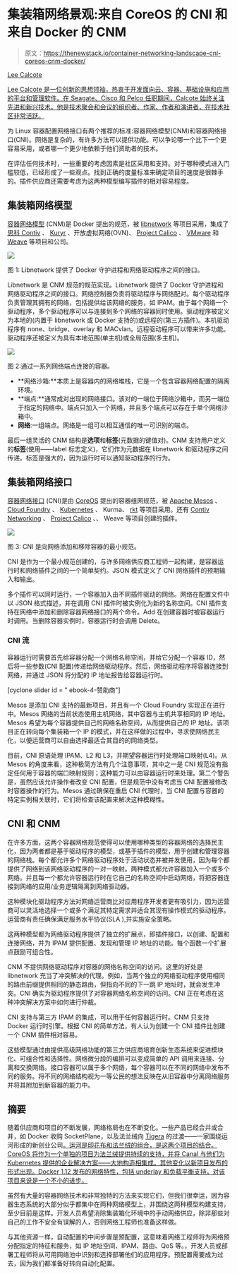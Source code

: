 # 集装箱网络景观:来自 CoreOS 的 CNI 和来自 Docker 的 CNM

> 原文：<https://thenewstack.io/container-networking-landscape-cni-coreos-cnm-docker/>

[](http://blog.gingergeek.com/about)

[Lee Calcote](http://blog.gingergeek.com/about)

[Lee Calcote 是一位创新的思想领袖，热衷于开发面向云、容器、基础设施和应用的平台和管理软件。在 Seagate、Cisco 和 Pelco 任职期间，Calcote 始终关注先进和新兴技术。他是技术聚会和会议的组织者、作家、作者和演讲者，在技术社区非常活跃。](http://blog.gingergeek.com/about)

[](http://blog.gingergeek.com/about)[](http://blog.gingergeek.com/about)

为 Linux 容器配置网络接口有两个推荐的标准:容器网络模型(CNM)和容器网络接口(CNI)。网络是复杂的，有许多方法可以提供功能。可以争论哪一个比下一个更容易采用，或者哪一个更少地依赖于他们资助者的技术。

在评估任何技术时，一些重要的考虑因素是社区采用和支持。对于哪种模式进入门槛较低，已经形成了一些观点。找到正确的度量标准来确定项目的速度是很棘手的。插件供应商还需要考虑为这两种模型编写插件的相对容易程度。

## 集装箱网络模型

[容器网络模型](https://github.com/docker/libnetwork/blob/master/docs/design.md) (CNM)是 Docker 提出的规范，被 [libnetwork](https://github.com/docker/libnetwork/blob/master/docs/design.md) 等项目采用，集成了[思科 Contiv](http://contiv.github.io/) 、 [Kuryr](https://wiki.openstack.org/wiki/Kuryr) 、开放虚拟网络(OVN)、 [Project Calico](https://www.projectcalico.org) 、 [VMware](https://github.com/vmware/docker-volume-vsphere) 和 [Weave](https://github.com/weaveworks/weave) 等项目和公司。

![](img/471e458fd3d342fd76c4eb9f28d34763.png)

图 1: Libnetwork 提供了 Docker 守护进程和网络驱动程序之间的接口。

Libnetwork 是 CNM 规范的规范实现。Libnetwork 提供了 Docker 守护进程和网络驱动程序之间的接口。网络控制器负责将驱动程序与网络配对。每个驱动程序负责管理其拥有的网络，包括提供给该网络的服务，如 IPAM。由于每个网络一个驱动程序，多个驱动程序可以与连接到多个网络的容器同时使用。驱动程序被定义为本地的(内置于 libnetwork 或 Docker 支持的)或远程的(第三方插件)。本机驱动程序有 none、bridge、overlay 和 MACvlan。远程驱动程序可以带来许多功能。驱动程序还被定义为具有本地范围(单主机)或全局范围(多主机)。

![](img/d7e35e9db2dafc14749bfcf22fdb82e0.png)

图 2:通过一系列网络端点连接的容器。

*   **网络沙箱:**本质上是容器内的网络堆栈，它是一个包含容器网络配置的隔离环境。
*   **端点:**通常成对出现的网络接口。该对的一端位于网络沙箱中，而另一端位于指定的网络中。端点只加入一个网络，并且多个端点可以存在于单个网络沙箱中。
*   **网络**:一组端点。网络是一组可以相互通信的唯一可识别的端点。

最后一组灵活的 CNM 结构是**选项**和**标签**(元数据的键值对)。CNM 支持用户定义的**标签**(使用——label 标志定义)，它们作为元数据在 libnetwork 和驱动程序之间传递。标签是强大的，因为运行时可以通知驱动程序的行为。

## 集装箱网络接口

[容器网络接口](https://github.com/containernetworking/cni) (CNI)是由 [CoreOS](https://thenewstack.io/say-goodbye-to-coreos/) 提出的容器组网规范，被 [Apache Mesos](https://github.com/apache/mesos/blob/master/docs/cni.md) 、 [Cloud Foundry](https://github.com/cloudfoundry-incubator/guardian-cni-adapter) 、 [Kubernetes](http://kubernetes.io/docs/admin/network-plugins/) 、 Kurma、 [rkt](https://coreos.com/blog/rkt-cni-networking.html) 等项目采用。还有 [Contiv Networking](https://github.com/contiv/netplugin) 、 [Project Calico](https://github.com/projectcalico/calico-cni) 、、 Weave 等项目创建的插件。

![](img/0721d8644326c7238f0dd54666c51b6b.png)

图 3: CNI 是向网络添加和移除容器的最小规范。

CNI 是作为一个最小规范创建的，与许多网络供应商工程师一起构建，是容器运行时和网络插件之间的一个简单契约。JSON 模式定义了 CNI 网络插件的预期输入和输出。

多个插件可以同时运行，一个容器加入由不同插件驱动的网络。网络在配置文件中以 JSON 格式描述，并在调用 CNI 插件时被实例化为新的名称空间。CNI 插件支持在网络中添加和删除容器网络接口的两个命令。Add 在创建容器时被容器运行时调用。当删除容器实例时，容器运行时会调用 Delete。

### CNI 流

容器运行时需要首先给容器分配一个网络名称空间，并给它分配一个容器 ID，然后将一些参数(CNI 配置)传递给网络驱动程序。然后，网络驱动程序将容器连接到网络，并通过 JSON 将分配的 IP 地址报告给容器运行时。

[cyclone slider id = " ebook-4-赞助商"]

Mesos 是添加 CNI 支持的最新项目，并且有一个 Cloud Foundry 实现正在进行中。Mesos 网络的当前状态使用主机网络，其中容器与主机共享相同的 IP 地址。Mesos 希望为每个容器提供自己的网络名称空间，从而提供自己的 IP 地址。该项目正在转向每个集装箱一个 IP 的模式，并在这样做的过程中，寻求使网络民主化，以便运营商可以自由选择最适合其目的的网络类型。

目前，CNI 原语处理 IPAM、L2 和 L3，并期望容器运行时处理端口映射(L4)。从 Mesos 的角度来看，这种极简方法有几个注意事项，其中之一是 CNI 规范没有指定任何用于容器的端口映射规则；这种能力可以由容器运行时来处理。第二个警告是，虽然应该允许操作者改变 CNI 配置，但是规范中没有考虑当 CNI 配置被修改时容器操作的行为。Mesos 通过确保在重启 CNI 代理时，当 CNI 配置与容器的特定实例相关联时，它们将检查该配置来解决这种模糊性。

## CNI 和 CNM

在许多方面，这两个容器网络规范使得可以使用哪种类型的容器网络的选择民主化，因为两者都是基于驱动程序的模型，或基于插件的模型，用于创建和管理容器的网络栈。每个都允许多个网络驱动程序处于活动状态并被并发使用，因为每个都提供了网络到该网络驱动程序的一对一映射。两种模式都允许容器加入一个或多个网络。并且每一个都允许容器运行时在它自己的名称空间中启动网络，将把容器连接到网络的应用/业务逻辑隔离到网络驱动器。

这种模块化驱动程序方法对网络运营商比对应用程序开发者更有吸引力，因为运营商可以灵活地选择一个或多个满足其特定需求并适合其现有操作模式的驱动程序。运营商有责任确保满足服务水平协议(SLA ),并实施安全策略。

这两种模型都为网络驱动程序提供了独立的扩展点，即插件接口，以创建、配置和连接网络，并为 IPAM 提供配置、发现和管理 IP 地址的功能。每个函数一个扩展点鼓励可组合性。

CNM 不提供网络驱动程序对容器的网络名称空间的访问。这里的好处是 libnetwork 充当了冲突解决的代理。例如，当两个独立的网络驱动程序使用相同的路由前缀提供相同的静态路由，但指向不同的下一跳 IP 地址时，就会发生冲突。CNI 确实为驱动程序提供了对容器网络名称空间的访问。CNI 正在考虑在这种冲突解决方案中如何进行仲裁。

CNI 支持与第三方 IPAM 的集成，可以用于任何容器运行时。CNM 只支持 Docker 运行时引擎。根据 CNI 的简单方法，有人认为创建一个 CNI 插件比创建一个 CNM 插件相对容易。

这些模型通过由提供高级网络功能的第三方供应商培育创新生态系统来促进模块化、可组合性和选择性。网络微分段的编排可以变成简单的 API 调用来连接、分离和交换网络。接口容器可以属于多个网络，每个容器可以在不同的网络中发布不同的服务。将不同的网络结构视为一等公民的想法反映在从旧容器中分离网络服务并将其附加到新容器的能力中。

## 摘要

随着供应商和项目的不断发展，网络格局也在不断变化。一些产品已经合并或合并，如 Docker 收购 SocketPlane，以及法兰绒向 [Tigera](https://thenewstack.io/project-calico-flannel-join-forces-policy-secured-networking/) 的过渡——一家围绕运河形成的新创业公司[。运河是印花布和法兰绒的组合，是这两个项目的结合。CoreOS 将作为一个单独的项目为法兰绒提供持续的支持，并将 Canal 与他们为 Kubernetes 提供的企业解决方案——大地构造相集成。其他变化以新项目发布的形式出现。Docker 1.12 发布的网络特性，包括 underlay 和负载平衡支持，对该项目来说是一个不小的进步。](https://thenewstack.io/project-calico-flannel-join-forces-policy-secured-networking/)

虽然有大量的容器网络技术和非常独特的方法来实现它们，但我们很幸运，因为容器生态系统的大部分似乎都集中在两种网络模型上，并围绕这两种模型构建支持，至少目前是这样。开发人员希望消除集装箱化环境中的手动网络供应，除非那些对自己的工作不安全有误解的人，否则网络工程师也准备这样做。

与其他资源一样，自动配置的中间步骤是预配置，这意味着网络工程师将为网络预分配指定的特征和服务，如 IP 地址空间、IPAM、路由、QoS 等。，开发人员或部署工程师将从可用网络池中识别和选择部署他们的应用程序。预配置需要成为过去，因为我们都准备好转向自动化配置。

<svg xmlns:xlink="http://www.w3.org/1999/xlink" viewBox="0 0 68 31" version="1.1"><title>Group</title> <desc>Created with Sketch.</desc></svg>